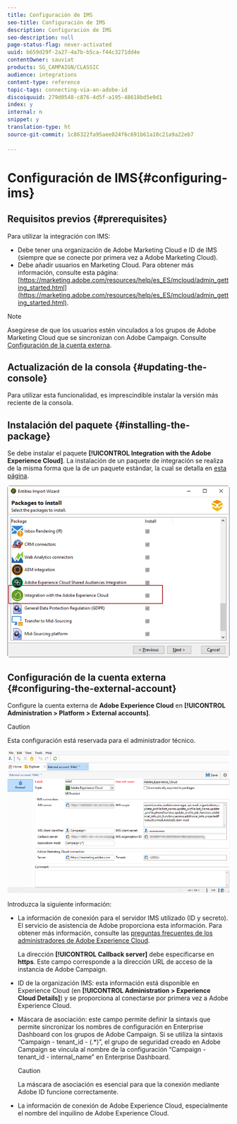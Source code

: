 ```yaml
---
title: Configuración de IMS
seo-title: Configuración de IMS
description: Configuración de IMS
seo-description: null
page-status-flag: never-activated
uuid: b659d29f-2a27-4a7b-b5ca-f44c3271dd4e
contentOwner: sauviat
products: SG_CAMPAIGN/CLASSIC
audience: integrations
content-type: reference
topic-tags: connecting-via-an-adobe-id
discoiquuid: 279d0548-c876-4d5f-a195-48618bd5e9d1
index: y
internal: n
snippet: y
translation-type: ht
source-git-commit: 1c86322fa95aee024f6c691b61a10c21a9a22eb7

---
```



# Configuración de IMS{#configuring-ims}

## Requisitos previos {#prerequisites}

Para utilizar la integración con IMS:

* Debe tener una organización de Adobe Marketing Cloud e ID de IMS (siempre que se conecte por primera vez a Adobe Marketing Cloud).
* Debe añadir usuarios en Marketing Cloud. Para obtener más información, consulte esta página: [https://marketing.adobe.com/resources/help/es_ES/mcloud/admin_getting_started.html](https://marketing.adobe.com/resources/help/es_ES/mcloud/admin_getting_started.html).

>[!NOTE]
>
>Asegúrese de que los usuarios estén vinculados a los grupos de Adobe Marketing Cloud que se sincronizan con Adobe Campaign. Consulte [Configuración de la cuenta externa](#configuring-the-external-account).

## Actualización de la consola {#updating-the-console}

Para utilizar esta funcionalidad, es imprescindible instalar la versión más reciente de la consola.

## Instalación del paquete {#installing-the-package}

Se debe instalar el paquete **[!UICONTROL Integration with the Adobe Experience Cloud]**. La instalación de un paquete de integración se realiza de la misma forma que la de un paquete estándar, la cual se detalla en [esta página](../../installation/using/installing-campaign-standard-packages.md).

![](assets/ims_6.png)

## Configuración de la cuenta externa {#configuring-the-external-account}

Configure la cuenta externa de **Adobe Experience Cloud** en **[!UICONTROL Administration > Platform > External accounts]**.

>[!CAUTION]
>
>Esta configuración está reservada para el administrador técnico.

![](assets/ims_5.png)

Introduzca la siguiente información:

* La información de conexión para el servidor IMS utilizado (ID y secreto). El servicio de asistencia de Adobe proporciona esta información. Para obtener más información, consulte las [preguntas frecuentes de los administradores de Adobe Experience Cloud](https://marketing.adobe.com/resources/help/es_ES/mcloud/faq.html).

   La dirección **[!UICONTROL Callback server]** debe especificarse en **https**. Este campo corresponde a la dirección URL de acceso de la instancia de Adobe Campaign.

* ID de la organización IMS: esta información está disponible en Experience Cloud (en **[!UICONTROL Administration > Experience Cloud Details]**) y se proporciona al conectarse por primera vez a Adobe Experience Cloud.
* Máscara de asociación: este campo permite definir la sintaxis que permite sincronizar los nombres de configuración en Enterprise Dashboard con los grupos de Adobe Campaign. Si se utiliza la sintaxis “Campaign - tenant_id - (.*)”, el grupo de seguridad creado en Adobe Campaign se vincula al nombre de la configuración “Campaign - tenant_id - internal_name” en Enterprise Dashboard.

   >[!CAUTION]
   >
   >La máscara de asociación es esencial para que la conexión mediante Adobe ID funcione correctamente.

* La información de conexión de Adobe Experience Cloud, especialmente el nombre del inquilino de Adobe Experience Cloud.

